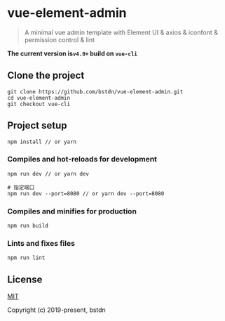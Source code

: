 # vue-element-admin

> A minimal vue admin template with Element UI & axios & iconfont & permission control & lint

**The current version is`v4.0+` build on `vue-cli`**

## Clone the project
```
git clone https://github.com/bstdn/vue-element-admin.git
cd vue-element-admin
git checkout vue-cli
```

## Project setup
```
npm install // or yarn
```

### Compiles and hot-reloads for development
```
npm run dev // or yarn dev

# 指定端口
npm run dev --port=8080 // or yarn dev --port=8080
```

### Compiles and minifies for production
```
npm run build
```

### Lints and fixes files
```
npm run lint
```

## License

[MIT](https://github.com/bstdn/vue-element-admin/blob/master/LICENSE)

Copyright (c) 2019-present, bstdn
